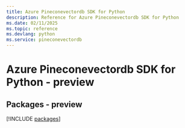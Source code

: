 ```yaml
---
title: Azure Pineconevectordb SDK for Python
description: Reference for Azure Pineconevectordb SDK for Python
ms.date: 02/11/2025
ms.topic: reference
ms.devlang: python
ms.service: pineconevectordb
---
```

# Azure Pineconevectordb SDK for Python - preview
## Packages - preview
[!INCLUDE [packages](pineconevectordb-index.md)]